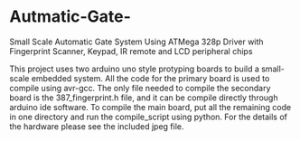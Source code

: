 # Autmatic-Gate-
Small Scale Automatic Gate System Using ATMega 328p Driver with Fingerprint Scanner, Keypad, IR remote and LCD peripheral chips

This project uses two arduino uno style protyping boards to build a small-scale embedded system. All the code for the primary board is used to compile using avr-gcc. The only 
file needed to compile the secondary board is the 387_fingerprint.h file, and it can be compile directly through arduino ide software. To compile  the main board, put all the 
remaining code in one directory and run the compile_script using python. For the details of the hardware please see the included jpeg file.

